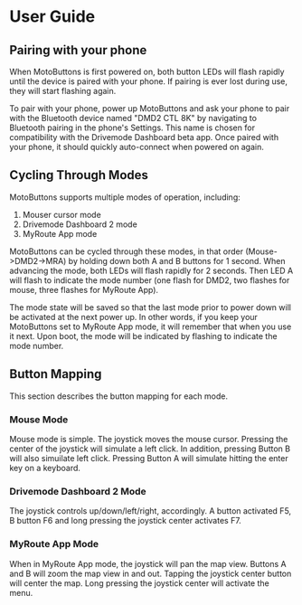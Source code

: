# User Guide
## Pairing with your phone
When MotoButtons is first powered on, both button LEDs will flash rapidly until the device is paired with your phone. If pairing is ever lost during use, they will start flashing again.

To pair with your phone, power up MotoButtons and ask your phone to pair with the Bluetooth device named "DMD2 CTL 8K" by navigating to Bluetooth pairing in the phone's Settings. This name is chosen for compatibility with the Drivemode Dashboard beta app. Once paired with your phone, it should quickly auto-connect when powered on again. 

## Cycling Through Modes
MotoButtons supports multiple modes of operation, including:
1. Mouser cursor mode
2. Drivemode Dashboard 2 mode
3. MyRoute App mode

MotoButtons can be cycled through these modes, in that order (Mouse->DMD2->MRA) by holding down both A and B buttons for 1 second. When advancing the mode, both LEDs will flash rapidly for 2 seconds. Then LED A will flash to indicate the mode number (one flash for DMD2, two flashes for mouse, three flashes for MyRoute App). 

The mode state will be saved so that the last mode prior to power down will be activated at the next power up. In other words, if you keep your MotoButtons set to MyRoute App mode, it will remember that when you use it next. Upon boot, the mode will be indicated by flashing to indicate the mode number.

## Button Mapping
This section describes the button mapping for each mode.

### Mouse Mode
Mouse mode is simple. The joystick moves the mouse cursor. Pressing the center of the joystick will simulate a left click. In addition, pressing Button B will also simuilate left click. Pressing Button A will simulate hitting the enter key on a keyboard. 

### Drivemode Dashboard 2 Mode
The joystick controls up/down/left/right, accordingly. A button activated F5, B button F6 and long pressing the joystick center activates F7.

### MyRoute App Mode
When in MyRoute App mode, the joystick will pan the map view. Buttons A and B will zoom the map view in and out. Tapping the joystick center button will center the map. Long pressing the joystick center will activate the menu.
